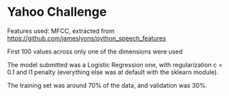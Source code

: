 # Yahoo Challenge

Features used: MFCC, extracted from https://github.com/jameslyons/python_speech_features

First 100 values across only one of the dimensions were used

The model submitted was a Logistic Regression one, with regularization c = 0.1 and l1 penalty (everything else was at default with the sklearn module).

The training set was around 70% of the data, and validation was 30%.


